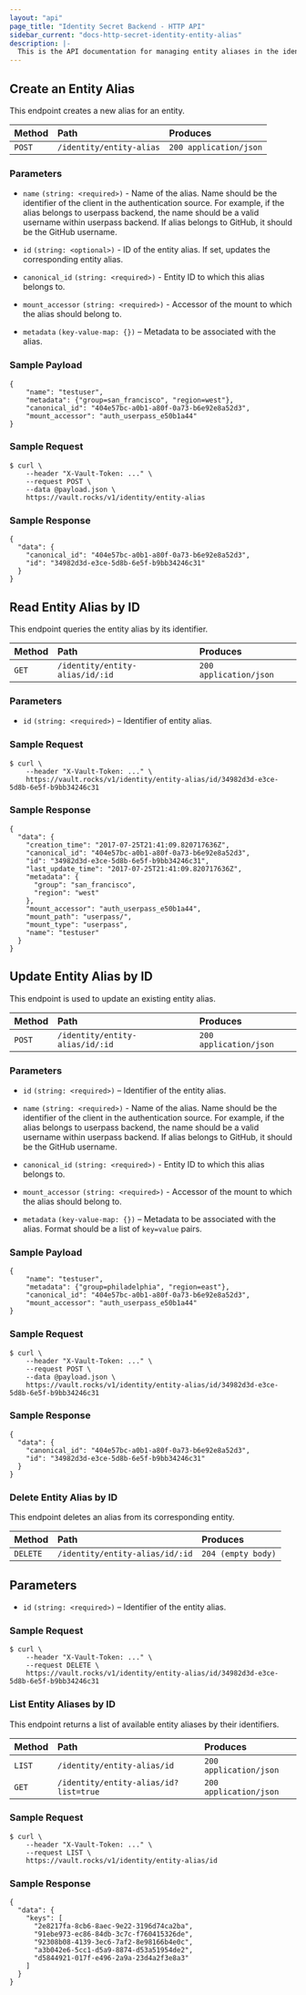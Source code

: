 ```yaml
---
layout: "api"
page_title: "Identity Secret Backend - HTTP API"
sidebar_current: "docs-http-secret-identity-entity-alias"
description: |-
  This is the API documentation for managing entity aliases in the identity store.
---
```


## Create an Entity Alias

This endpoint creates a new alias for an entity.

| Method   | Path                       | Produces               |
| :------- | :------------------------- | :----------------------|
| `POST`   | `/identity/entity-alias`   | `200 application/json` |

### Parameters

- `name` `(string: <required>)` - Name of the alias. Name should be the identifier
  of the client in the authentication source. For example, if the alias belongs
  to userpass backend, the name should be a valid username within userpass
  backend. If alias belongs to GitHub, it should be the GitHub username.

- `id` `(string: <optional>)` - ID of the entity alias. If set, updates the
  corresponding entity alias.

- `canonical_id` `(string: <required>)` - Entity ID to which this alias belongs to.

- `mount_accessor` `(string: <required>)` - Accessor of the mount to which the
  alias should belong to.

- `metadata` `(key-value-map: {})` – Metadata to be associated with the
  alias.

### Sample Payload

```
{
	"name": "testuser",
	"metadata": {"group=san_francisco", "region=west"},
	"canonical_id": "404e57bc-a0b1-a80f-0a73-b6e92e8a52d3",
	"mount_accessor": "auth_userpass_e50b1a44"
}
```

### Sample Request

```
$ curl \
    --header "X-Vault-Token: ..." \
    --request POST \
    --data @payload.json \
    https://vault.rocks/v1/identity/entity-alias
```

### Sample Response

```
{
  "data": {
    "canonical_id": "404e57bc-a0b1-a80f-0a73-b6e92e8a52d3",
    "id": "34982d3d-e3ce-5d8b-6e5f-b9bb34246c31"
  }
}
```

## Read Entity Alias by ID

This endpoint queries the entity alias by its identifier.

| Method   | Path                             | Produces               |
| :------- | :------------------------------- | :--------------------- |
| `GET`    | `/identity/entity-alias/id/:id`  | `200 application/json` |

### Parameters

- `id` `(string: <required>)` – Identifier of entity alias.

### Sample Request

```
$ curl \
    --header "X-Vault-Token: ..." \
    https://vault.rocks/v1/identity/entity-alias/id/34982d3d-e3ce-5d8b-6e5f-b9bb34246c31
```

### Sample Response

```
{
  "data": {
    "creation_time": "2017-07-25T21:41:09.820717636Z",
    "canonical_id": "404e57bc-a0b1-a80f-0a73-b6e92e8a52d3",
    "id": "34982d3d-e3ce-5d8b-6e5f-b9bb34246c31",
    "last_update_time": "2017-07-25T21:41:09.820717636Z",
    "metadata": {
      "group": "san_francisco",
      "region": "west"
    },
    "mount_accessor": "auth_userpass_e50b1a44",
    "mount_path": "userpass/",
    "mount_type": "userpass",
    "name": "testuser"
  }
}
```

## Update Entity Alias by ID

This endpoint is used to update an existing entity alias.

| Method   | Path                              | Produces               |
| :------- | :-------------------------------- | :--------------------- |
| `POST`    | `/identity/entity-alias/id/:id`  | `200 application/json` |

### Parameters

- `id` `(string: <required>)` – Identifier of the entity alias.

- `name` `(string: <required>)` - Name of the alias. Name should be the identifier
  of the client in the authentication source. For example, if the alias belongs
  to userpass backend, the name should be a valid username within userpass
  backend. If alias belongs to GitHub, it should be the GitHub username.

- `canonical_id` `(string: <required>)` - Entity ID to which this alias belongs to.

- `mount_accessor` `(string: <required>)` - Accessor of the mount to which the
  alias should belong to.

- `metadata` `(key-value-map: {})` – Metadata to be associated with the
  alias. Format should be a list of `key=value` pairs.

### Sample Payload

```
{
	"name": "testuser",
	"metadata": {"group=philadelphia", "region=east"},
	"canonical_id": "404e57bc-a0b1-a80f-0a73-b6e92e8a52d3",
	"mount_accessor": "auth_userpass_e50b1a44"
}
```

### Sample Request

```
$ curl \
    --header "X-Vault-Token: ..." \
    --request POST \
    --data @payload.json \
    https://vault.rocks/v1/identity/entity-alias/id/34982d3d-e3ce-5d8b-6e5f-b9bb34246c31
```

### Sample Response

```
{
  "data": {
    "canonical_id": "404e57bc-a0b1-a80f-0a73-b6e92e8a52d3",
    "id": "34982d3d-e3ce-5d8b-6e5f-b9bb34246c31"
  }
}
```

### Delete Entity Alias by ID

This endpoint deletes an alias from its corresponding entity.

| Method     | Path                             | Produces               |
| :--------- | :------------------------------- | :----------------------|
| `DELETE`   | `/identity/entity-alias/id/:id`  | `204 (empty body)`     |

## Parameters

- `id` `(string: <required>)` – Identifier of the entity alias.

### Sample Request

```
$ curl \
    --header "X-Vault-Token: ..." \
    --request DELETE \
    https://vault.rocks/v1/identity/entity-alias/id/34982d3d-e3ce-5d8b-6e5f-b9bb34246c31
```

### List Entity Aliases by ID

This endpoint returns a list of available entity aliases by their identifiers.

| Method   | Path                                  | Produces               |
| :------- | :------------------------------------ | :--------------------- |
| `LIST`   | `/identity/entity-alias/id`           | `200 application/json` |
| `GET`    | `/identity/entity-alias/id?list=true` | `200 application/json` |

### Sample Request

```
$ curl \
    --header "X-Vault-Token: ..." \
    --request LIST \
    https://vault.rocks/v1/identity/entity-alias/id
```

### Sample Response

```
{
  "data": {
    "keys": [
      "2e8217fa-8cb6-8aec-9e22-3196d74ca2ba",
      "91ebe973-ec86-84db-3c7c-f760415326de",
      "92308b08-4139-3ec6-7af2-8e98166b4e0c",
      "a3b042e6-5cc1-d5a9-8874-d53a51954de2",
      "d5844921-017f-e496-2a9a-23d4a2f3e8a3"
    ]
  }
}
```

